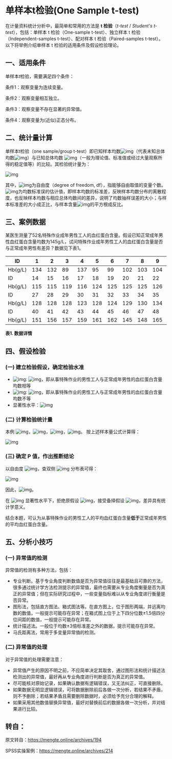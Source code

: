 # 单样本t检验(One Sample t-test)

在计量资料统计分析中，最简单和常用的方法是 **t 检验**（*t-test* / *Student's t-test*），包括：单样本 t 检验（One-sample t-test）、独立样本 t 检验（Independent-samples t-test）、配对样本 t 检验（Paired-samples t-test）。以下将举例介绍单样本 t 检验的适用条件及假设检验理论。

## 一、适用条件

单样本*t*检验，需要满足四个条件：

条件1：观察变量为连续变量。

条件2：观察变量相互独立。

条件3：观察变量不存在显著的异常值。

条件4：观察变量为(近似)正态分布。

## 二、统计量计算

单样本t检验（one sample/group t-test）即已知样本均数![img](https://cdn.nlark.com/yuque/__latex/97175e519d61d550ce1d0327b2f7999f.svg)（代表未知总体均数![img](https://cdn.nlark.com/yuque/__latex/aa6dfa6c2e97c70131855faf514978c8.svg)）与已知总体均数 ![img](https://cdn.nlark.com/yuque/__latex/f0ae8a7287d2b14898997324b9905c00.svg)（一般为理论值、标准值或经过大量观察所得的稳定值等）的比较。其检验统计量为：

![img](https://cdn.nlark.com/yuque/__latex/916357f92b888af67663dec988cdff1f.svg)

其中，![img](https://cdn.nlark.com/yuque/__latex/a770a282bbfa0ae1ec474b7ed311656d.svg)为自由度（degree of freedom, df），指能够自由取值的变量个数。![img](https://cdn.nlark.com/yuque/__latex/125db14a2245564c95af7bb0f1945b17.svg)为均数标准误的估计值，即样本均数的标准差，反映样本均数分布的离散程度，也反映样本均数与相应总体均数间的差异，说明了均数抽样误差的大小；与样本标准差的大小成正比，与样本含量![img](https://cdn.nlark.com/yuque/__latex/df378375e7693bdcf9535661c023c02e.svg)的平方根成反比。

## 三、案例数据

某医生测量了52名特殊作业成年男性工人的血红蛋白含量。假设已知正常成年男性血红蛋白含量均数为145g/L，试问特殊作业成年男性工人的血红蛋白含量是否与正常成年男性有差异？数据见下表1。

| ID      | 1    | 2    | 3    | 4    | 5    | 6    | 7    | 8    | 9    | 10   | 11   | 12   | 13   |
| ------- | ---- | ---- | ---- | ---- | ---- | ---- | ---- | ---- | ---- | ---- | ---- | ---- | ---- |
| Hb(g/L) | 134  | 132  | 89   | 137  | 95   | 99   | 102  | 103  | 104  | 105  | 109  | 111  | 112  |
| ID      | 14   | 15   | 16   | 17   | 18   | 19   | 20   | 21   | 22   | 23   | 24   | 25   | 26   |
| Hb(g/L) | 115  | 115  | 119  | 116  | 124  | 125  | 125  | 125  | 126  | 127  | 127  | 127  | 127  |
| ID      | 27   | 28   | 29   | 30   | 31   | 32   | 33   | 34   | 35   | 36   | 37   | 38   | 39   |
| Hb(g/L) | 128  | 128  | 128  | 123  | 128  | 124  | 129  | 130  | 134  | 135  | 136  | 139  | 150  |
| ID      | 40   | 41   | 42   | 43   | 44   | 45   | 46   | 47   | 48   | 49   | 50   | 51   | 52   |
| Hb(g/L) | 151  | 156  | 157  | 159  | 161  | 162  | 145  | 148  | 165  | 130  | 135  | 129  | 132  |

**表1. 数据详情**

## 四、假设检验

### (一) 建立检验假设，确定检验水准

- ![img](https://cdn.nlark.com/yuque/__latex/57187f9bd9c2c01d01dc9aafd4f8e645.svg): ![img](https://cdn.nlark.com/yuque/__latex/98f5a36de5328035a38ad64bdd34bc78.svg)，即从事特殊作业的男性工人与正常成年男性的血红蛋白含量均数相等  
- ![img](https://cdn.nlark.com/yuque/__latex/5211bedb600e31046860da77076ec475.svg): ![img](https://cdn.nlark.com/yuque/__latex/e227434c05c1f687dd3e4a122184e064.svg)，即从事特殊作业的男性工人与正常成年男性的血红蛋白含量均数不等  
- 显著性水平：![img](https://cdn.nlark.com/yuque/__latex/69911f59fceea773510b534eaeacaebe.svg)

### (二) 计算检验统计量

本例 ![img](https://cdn.nlark.com/yuque/__latex/827e0bedeacceae8e4c762f8bb2bcbc8.svg)，![img](https://cdn.nlark.com/yuque/__latex/22151fa79a1b47b952d7eb1e0bcc4810.svg)，![img](https://cdn.nlark.com/yuque/__latex/cb37586c76c1c1eacf3d5429eb12608c.svg)，![img](https://cdn.nlark.com/yuque/__latex/376bd17d843fbe7398585c5db73a9044.svg)。
按上述样本量公式计算得：

![img](https://cdn.nlark.com/yuque/__latex/8310375f35e9b6ebad842b04865f7537.svg)

### (三) 确定 P 值，作出推断结论

以自由度 ![img](https://cdn.nlark.com/yuque/__latex/b09bcac66073a21e8919ea6fddf7227c.svg)，查双侧 ![img](https://cdn.nlark.com/yuque/__latex/cead1760d9d5723460c4b8d4028f113a.svg) 分布表可得：

![img](https://cdn.nlark.com/yuque/__latex/86633edcc664b61d967d17777acdbf52.svg)

因此，![img](https://cdn.nlark.com/yuque/__latex/bc79dd942ee5dece12fac3d02a7b567c.svg)。

在 ![img](https://cdn.nlark.com/yuque/__latex/69911f59fceea773510b534eaeacaebe.svg) 显著性水平下，拒绝原假设 ![img](https://cdn.nlark.com/yuque/__latex/57187f9bd9c2c01d01dc9aafd4f8e645.svg)，接受备择假设 ![img](https://cdn.nlark.com/yuque/__latex/5211bedb600e31046860da77076ec475.svg)，差异具有统计学意义。

结合本题，可认为从事特殊作业的男性工人的平均血红蛋白含量**低于**正常成年男性的平均血红蛋白含量。

## 五、分析小技巧

### (一) 异常值的检测

异常值的检测有多种方法，包括：

- 专业判断。基于专业角度判断数值是否为异常值往往是最基础且可靠的方法，很多通过统计学方法检测提示的异常值，最终也需要从专业角度衡量是否为真正的异常值；但在实际研究过程中，一些变量指标难以从专业角度进行衡量是否异常。
- 图形法，包括直方图法、箱式图法等。在直方图上，位于图形两端，并远离均数的数值，一般提示可能存在异常；在箱式图上位于上下四分位数±1.5倍四分位间距的数值，一般提示可能存在异常。
- 统计描述法。一般位于均数±3倍标准差之外的数据，提示可能存在异常。
- 马氏距离法，常用于多变量异常值的检测。

### (二) 异常值的处理

对于异常值的处理需要注意：

- 异常值产生的原因不明之前，不应简单决定其取舍，通过图形法和统计描述法检测出的异常值，最好再从专业角度进行判断是否为真正的异常值。
- 尽可能核对原始记录，如果确认数据有逻辑错误，又无法纠正，可直接删除。
- 如果数据无明显逻辑错误，可将数据删除前后各做一次分析，若结果不矛盾，则不予删除；若结果矛盾且需要删除数据时，必须给予充分合理的解释。
- 如果采用其他数值替换异常值，最好对替换前后的数据各做一次分析，并对结果进行比较。

## **转自：**

原文转自：https://mengte.online/archives/194

SPSS实操案例：https://mengte.online/archives/214